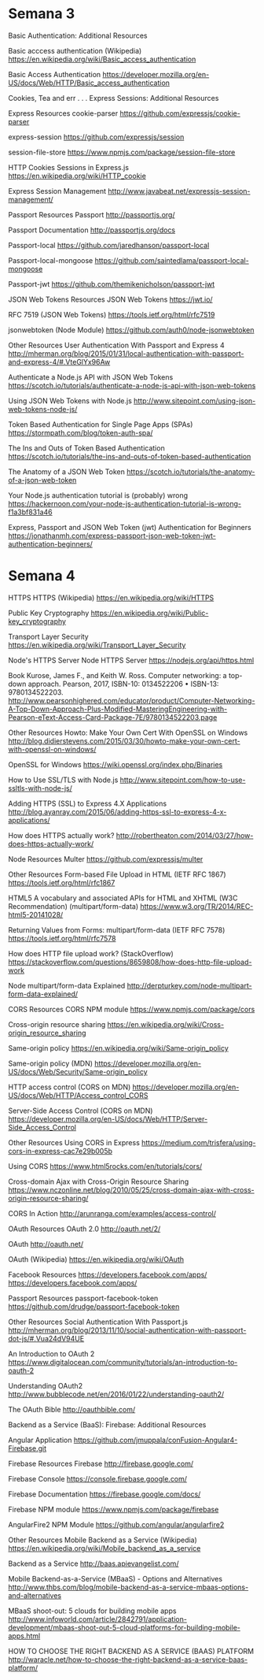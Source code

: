 # Semana 3

Basic Authentication: Additional Resources

Basic acccess authentication (Wikipedia)
https://en.wikipedia.org/wiki/Basic_access_authentication

Basic Access Authentication
https://developer.mozilla.org/en-US/docs/Web/HTTP/Basic_access_authentication

Cookies, Tea and err . . . Express Sessions: Additional Resources

Express Resources
cookie-parser
https://github.com/expressjs/cookie-parser

express-session
https://github.com/expressjs/session

session-file-store
https://www.npmjs.com/package/session-file-store

HTTP Cookies
Sessions in Express.js
https://en.wikipedia.org/wiki/HTTP_cookie

Express Session Management
http://www.javabeat.net/expressjs-session-management/






Passport Resources
Passport
http://passportjs.org/

Passport Documentation
http://passportjs.org/docs

Passport-local
https://github.com/jaredhanson/passport-local

Passport-local-mongoose
https://github.com/saintedlama/passport-local-mongoose

Passport-jwt
https://github.com/themikenicholson/passport-jwt

JSON Web Tokens Resources
JSON Web Tokens
https://jwt.io/

RFC 7519 (JSON Web Tokens)
https://tools.ietf.org/html/rfc7519

jsonwebtoken (Node Module)
https://github.com/auth0/node-jsonwebtoken

Other Resources
User Authentication With Passport and Express 4
http://mherman.org/blog/2015/01/31/local-authentication-with-passport-and-express-4/#.VteGlYx96Aw

Authenticate a Node.js API with JSON Web Tokens
https://scotch.io/tutorials/authenticate-a-node-js-api-with-json-web-tokens

Using JSON Web Tokens with Node.js
http://www.sitepoint.com/using-json-web-tokens-node-js/

Token Based Authentication for Single Page Apps (SPAs)
https://stormpath.com/blog/token-auth-spa/

The Ins and Outs of Token Based Authentication
https://scotch.io/tutorials/the-ins-and-outs-of-token-based-authentication

The Anatomy of a JSON Web Token
https://scotch.io/tutorials/the-anatomy-of-a-json-web-token

Your Node.js authentication tutorial is (probably) wrong
https://hackernoon.com/your-node-js-authentication-tutorial-is-wrong-f1a3bf831a46

Express, Passport and JSON Web Token (jwt) Authentication for Beginners
https://jonathanmh.com/express-passport-json-web-token-jwt-authentication-beginners/


# Semana 4

HTTPS
HTTPS (Wikipedia)
https://en.wikipedia.org/wiki/HTTPS

Public Key Cryptography
https://en.wikipedia.org/wiki/Public-key_cryptography

Transport Layer Security
https://en.wikipedia.org/wiki/Transport_Layer_Security

Node's HTTPS Server
Node HTTPS Server
https://nodejs.org/api/https.html

Book
Kurose, James F., and Keith W. Ross. Computer networking: a top-down approach. Pearson, 2017, ISBN-10: 0134522206 • ISBN-13: 9780134522203.
http://www.pearsonhighered.com/educator/product/Computer-Networking-A-Top-Down-Approach-Plus-Modified-MasteringEngineering-with-Pearson-eText-Access-Card-Package-7E/9780134522203.page

Other Resources
Howto: Make Your Own Cert With OpenSSL on Windows
http://blog.didierstevens.com/2015/03/30/howto-make-your-own-cert-with-openssl-on-windows/

OpenSSL for Windows
https://wiki.openssl.org/index.php/Binaries

How to Use SSL/TLS with Node.js
http://www.sitepoint.com/how-to-use-ssltls-with-node-js/

Adding HTTPS (SSL) to Express 4.X Applications
http://blog.ayanray.com/2015/06/adding-https-ssl-to-express-4-x-applications/

How does HTTPS actually work?
http://robertheaton.com/2014/03/27/how-does-https-actually-work/


Node Resources
Multer
https://github.com/expressjs/multer

Other Resources
Form-based File Upload in HTML (IETF RFC 1867)
https://tools.ietf.org/html/rfc1867

HTML5 A vocabulary and associated APIs for HTML and XHTML (W3C Recommendation) (multipart/form-data)
https://www.w3.org/TR/2014/REC-html5-20141028/

Returning Values from Forms: multipart/form-data (IETF RFC 7578)
https://tools.ietf.org/html/rfc7578

How does HTTP file upload work? (StackOverflow)
https://stackoverflow.com/questions/8659808/how-does-http-file-upload-work

Node multipart/form-data Explained
http://derpturkey.com/node-multipart-form-data-explained/

CORS Resources
CORS NPM module
https://www.npmjs.com/package/cors

Cross-origin resource sharing
https://en.wikipedia.org/wiki/Cross-origin_resource_sharing

Same-origin policy
https://en.wikipedia.org/wiki/Same-origin_policy

Same-origin policy (MDN)
https://developer.mozilla.org/en-US/docs/Web/Security/Same-origin_policy

HTTP access control (CORS on MDN)
https://developer.mozilla.org/en-US/docs/Web/HTTP/Access_control_CORS

Server-Side Access Control (CORS on MDN)
https://developer.mozilla.org/en-US/docs/Web/HTTP/Server-Side_Access_Control


Other Resources
Using CORS in Express
https://medium.com/trisfera/using-cors-in-express-cac7e29b005b

Using CORS
https://www.html5rocks.com/en/tutorials/cors/

Cross-domain Ajax with Cross-Origin Resource Sharing
https://www.nczonline.net/blog/2010/05/25/cross-domain-ajax-with-cross-origin-resource-sharing/

CORS In Action
http://arunranga.com/examples/access-control/



OAuth Resources
OAuth 2.0
http://oauth.net/2/

OAuth
http://oauth.net/

OAuth (Wikipedia)
https://en.wikipedia.org/wiki/OAuth

Facebook Resources
https://developers.facebook.com/apps/
https://developers.facebook.com/apps/

Passport Resources
passport-facebook-token
https://github.com/drudge/passport-facebook-token

Other Resources
Social Authentication With Passport.js
http://mherman.org/blog/2013/11/10/social-authentication-with-passport-dot-js/#.Vua24dV94UE

An Introduction to OAuth 2
https://www.digitalocean.com/community/tutorials/an-introduction-to-oauth-2

Understanding OAuth2
http://www.bubblecode.net/en/2016/01/22/understanding-oauth2/

The OAuth Bible
http://oauthbible.com/



Backend as a Service (BaaS): Firebase: Additional Resources

Angular Application
https://github.com/jmuppala/conFusion-Angular4-Firebase.git

Firebase Resources
Firebase
http://firebase.google.com/

Firebase Console
https://console.firebase.google.com/

Firebase Documentation
https://firebase.google.com/docs/

Firebase NPM module
https://www.npmjs.com/package/firebase

AngularFire2 NPM Module
https://github.com/angular/angularfire2

Other Resources
Mobile Backend as a Service (Wikipedia)
https://en.wikipedia.org/wiki/Mobile_backend_as_a_service

Backend as a Service
http://baas.apievangelist.com/

Mobile Backend-as-a-Service (MBaaS) - Options and Alternatives
http://www.thbs.com/blog/mobile-backend-as-a-service-mbaas-options-and-alternatives

MBaaS shoot-out: 5 clouds for building mobile apps
http://www.infoworld.com/article/2842791/application-development/mbaas-shoot-out-5-cloud-platforms-for-building-mobile-apps.html

HOW TO CHOOSE THE RIGHT BACKEND AS A SERVICE (BAAS) PLATFORM
http://waracle.net/how-to-choose-the-right-backend-as-a-service-baas-platform/